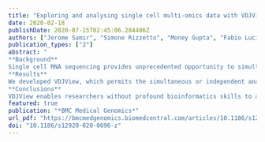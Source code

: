 ```yaml
---
title: "Exploring and analysing single cell multi-omics data with VDJView"
date: 2020-02-18
publishDate: 2020-07-15T02:45:06.284406Z
authors: ["Jerome Samir", "Simone Rizzetto", "Money Gupta", "Fabio Luciani"]
publication_types: ["2"]
abstract: "
**Background**
Single cell RNA sequencing provides unprecedented opportunity to simultaneously explore the transcriptomic and immune receptor diversity of T and B cells. However, there are limited tools available that simultaneously analyse large multi-omics datasets integrated with metadata such as patient and clinical information.
**Results**
We developed VDJView, which permits the simultaneous or independent analysis and visualisation of gene expression, immune receptors, and clinical metadata of both T and B cells. This tool is implemented as an easy-to-use R shiny web-application, which integrates numerous gene expression and TCR analysis tools, and accepts data from plate-based sorted or high-throughput single cell platforms. We utilised VDJView to analyse several 10X scRNA-seq datasets, including a recent dataset of 150,000 CD8+ T cells with available gene expression, TCR sequences, quantification of 15 surface proteins, and 44 antigen specificities (across viruses, cancer, and self-antigens). We performed quality control, filtering of tetramer non-specific cells, clustering, random sampling and hypothesis testing to discover antigen specific gene signatures which were associated with immune cell differentiation states and clonal expansion across the pathogen specific T cells. We also analysed 563 single cells (plate-based sorted) obtained from 11 subjects, revealing clonally expanded T and B cells across primary cancer tissues and metastatic lymph-node. These immune cells clustered with distinct gene signatures according to the breast cancer molecular subtype. VDJView has been tested in lab meetings and peer-to-peer discussions, showing effective data generation and discussion without the need to consult bioinformaticians.
**Conclusions**
VDJView enables researchers without profound bioinformatics skills to analyse immune scRNA-seq data, integrating and visualising this with clonality and metadata profiles, thus accelerating the process of hypothesis testing, data interpretation and discovery of cellular heterogeneity. VDJView is freely available at https://bitbucket.org/kirbyvisp/vdjview."
featured: true
publication: "*BMC Medical Genomics*"
url_pdf: "https://bmcmedgenomics.biomedcentral.com/articles/10.1186/s12920-020-0696-z"
doi: "10.1186/s12920-020-0696-z"
---
```


